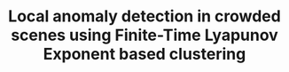 ---
title: "Local anomaly detection in crowded scenes using Finite-Time Lyapunov Exponent based clustering"
collection: publications
venue: '11th IEEE International Conference on Advanced Video and Signal Based Surveillance (AVSS)'
paperurl: 'https://ieeexplore.ieee.org/iel7/6820096/6830164/06830355.pdf'
---